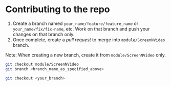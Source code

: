 # Contributing to the repo

1. Create a branch named `your_name/feature/feature_name` or `your_name/fix/fix-name`, etc. Work on that branch and push your changes on that branch only.
2. Once complete, create a _pull request_ to merge into `module/ScreenNVideo` branch. 

Note: When creating a new branch, create it from `module/ScreenNVideo` only.
```bash
git checkout module/ScreenNVideo
git branch <branch_name_as_specified_above>
```
```bash
git checkout <your_branch>
```